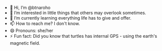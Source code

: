 - 👋 Hi, I’m @btnaroho
- 💞️ I’m interested in little things that others may overlook sometimes.
- 🌱 I’m currently learning everything life has to give and offer.
- 📫 How to reach me? I don't know.
- 😄 Pronouns: she/her
- ⚡ Fun fact: Did you know that turtles has internal GPS - using the earth's magnetic field.

<!---
btnaroho/btnaroho is a ✨ special ✨ repository because its `README.md` (this file) appears on your GitHub profile.
You can click the Preview link to take a look at your changes.
--->
